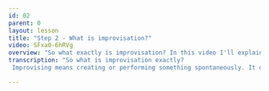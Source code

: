 ```yaml
---
id: 02
parent: 0
layout: lesson
title: "Step 2 - What is improvisation?"
video: SFxa0-6hRVg
overview: "So what exactly is improvisation? In this video I'll explain why you are already an improviser, without realising it. The goal of this video is to make you realise improvisation isn't that excentric as it might seem. We can all learn how to do it."
transcription: "So what is improvisation exactly?
 Improvising means creating or performing something spontaneously. It occurs in many forms and disciplines like in theatre, comedy, dance, and music of course, but also in science or engineering. In fact, it happens more often than you might think. Did you know you already improvise on a daily basis without realising it? Did you have a conversation with someone today? Did you know what you were going to say before you started the conversation, or did it just come in the moment? Like, spontaneously. I’m sure you’ve already had a meal today. Did you follow strict instructions telling you what to do to get that food from the cupboard into your mouth? No, of course not. You rely on habits. But are those habits exactly the same every day? Maybe for some they are, but for most of us they can be slightly different every day again. Improvisation is actually quite the same. So we already improvise on a daily basis. But those habits we have in daily life don’t automatically transfer to new experiences, like making music. Even Vijay Iyer, a master in improvisation on piano, said he still cannot improvise on violin, the instrument he practiced first. So the ability to improvise has to be learned,… By practicing improvisation."

---
```

